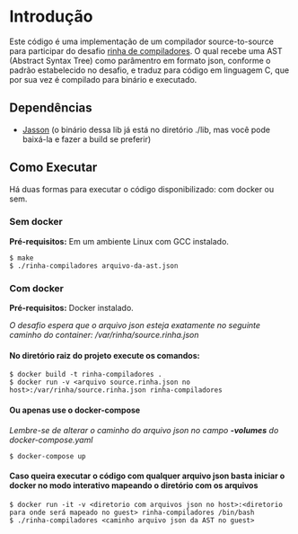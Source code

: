 # Introdução

Este código é uma implementação de um compilador source-to-source para participar do desafio <a href="https://raw.githubusercontent.com/aripiprazole/rinha-de-compiler">rinha de compiladores</a>. O qual recebe uma AST (Abstract Syntax Tree) como parâmentro em formato json, conforme o padrão estabelecido no desafio, e traduz para código em linguagem C, que por sua vez é compilado para binário e executado.

## Dependências

- <a href="https://github.com/akheron/jansson">Jasson</a> (o binário dessa lib já está no diretório ./lib, mas você pode baixá-la e fazer a build se preferir)

## Como Executar

Há duas formas para executar o código disponibilizado: com docker ou sem.

### Sem docker

**Pré-requisitos:** Em um ambiente Linux com GCC instalado.

```console
$ make 
$ ./rinha-compiladores arquivo-da-ast.json
```

### Com docker

**Pré-requisitos:** Docker instalado. 

*O desafio espera que o arquivo json esteja exatamente no seguinte caminho do container: /var/rinha/source.rinha.json*

#### No diretório raiz do projeto execute os comandos:

```console
$ docker build -t rinha-compiladores .
$ docker run -v <arquivo source.rinha.json no host>:/var/rinha/source.rinha.json rinha-compiladores
```

#### Ou apenas use o docker-compose

*Lembre-se de alterar o caminho do arquivo json no campo **-volumes** do docker-compose.yaml*

```console
$ docker-compose up
```

#### Caso queira executar o código com qualquer arquivo json basta iniciar o docker no modo interativo mapeando o diretório com os arquivos

```console
$ docker run -it -v <diretorio com arquivos json no host>:<diretorio para onde será mapeado no guest> rinha-compiladores /bin/bash
$ ./rinha-compiladores <caminho arquivo json da AST no guest>
```


